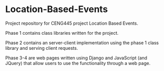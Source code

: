 # Location-Based-Events
Project repository for CENG445 project Location Based Events.

Phase 1 contains class libraries written for the project.

Phase 2 contains an server-client implementation using the phase 1 class library and serving client requests.

Phase 3-4 are web pages written using Django and JavaScript (and JQuery) that allow users to use the functionality through a web page.
